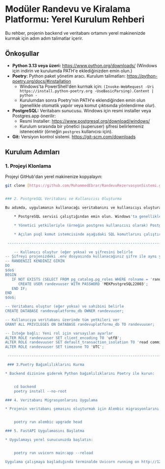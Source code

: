# Modüler Randevu ve Kiralama Platformu: Yerel Kurulum Rehberi

Bu rehber, projenin backend ve veritabanı ortamını yerel makinenizde kurmak için adım adım talimatlar içerir.

## Önkoşullar

* **Python 3.13 veya üzeri:** https://www.python.org/downloads/ (Windows için indirin ve kurulumda PATH'e eklediğinizden emin olun.)
* **Poetry:** Python paket yönetim aracı. Kurulum talimatları: https://python-poetry.org/docs/#installation
    * Windows'ta PowerShell'den kurmak için: `(Invoke-WebRequest -Uri https://install.python-poetry.org -UseBasicParsing).Content | python -`
    * Kurulumdan sonra Poetry'nin PATH'e eklendiğinden emin olun (genellikle otomatik yapılır veya komut çıktısında yönlendirme olur).
* **PostgreSQL:** Veritabanı sunucusu. Windows için resmi installer veya Postgres.app önerilir:
    * Resmi Installer: https://www.postgresql.org/download/windows/
    * Kurulum sırasında bir yönetici (superuser) şifresi belirlemeniz istenecektir (örneğin `postgres` kullanıcısı için).
* **Git:** Versiyon kontrol sistemi. https://git-scm.com/downloads

## Kurulum Adımları

### 1. Projeyi Klonlama

Projeyi GitHub'dan yerel makinenize kopyalayın:

```bash
git clone [https://github.com/MuhammedEbrar/RandevuRezervasyonSistemi.git](https://github.com/MuhammedEbrar/RandevuRezervasyonSistemi.git)


### 2. PostgreSQL Veritabanı ve Kullanıcısı Oluşturma

Bu adımda, uygulamanın kullanacağı veritabanını ve kullanıcıyı oluşturacaksınız.

    * PostgreSQL servisi çalıştığından emin olun. Windows'ta genellikle servisler listesinden veya PostgreSQL uygulamalarından başlatabilirsiniz.

    * Yönetici yetkileriyle (örneğin postgres kullanıcısı olarak) PostgreSQL komut istemcisine (psql) bağlanın. Windows'ta Başlat Menüsü'nden "SQL Shell (psql)" uygulamasını bulabilirsiniz. Server, Database, Port, Username için varsayılanları kabul edin, Password kısmına PostgreSQL kurulumunda belirlediğiniz yönetici şifresini girin.

    * Açılan psql komut istemcisinde aşağıdaki SQL komutlarını çalıştırın. Bu komutları tek tek kopyalayıp yapıştırın ve her satırın sonunda Enter tuşuna basın.

 ------------------------------------------------------------------------------------

    -- Kullanıcı oluştur (eğer yoksa) ve şifresini belirle
-- Şifreyi projenizdeki .env dosyasında kullanacağınız şifre ile aynı yapın!
-- RANDENİZİ KENDİNİZ GİRİN
DO
$do$
BEGIN
   IF NOT EXISTS (SELECT FROM pg_catalog.pg_roles WHERE rolname = 'randevuuser') THEN
      CREATE USER randevuuser WITH PASSWORD 'MEKPostgreSQL22003';
   END IF;
END
$do$;

-- Veritabanı oluştur (eğer yoksa) ve sahibini belirle
CREATE DATABASE randevuplatformu_db OWNER randevuuser;

-- Kullanıcıya veritabanı üzerinde tüm yetkileri ver
GRANT ALL PRIVILEGES ON DATABASE randevuplatformu_db TO randevuuser;

-- İsteğe bağlı: Yeni rol için varsayılan ayarlar
ALTER ROLE randevuuser SET client_encoding TO 'utf8';
ALTER ROLE randevuuser SET default_transaction_isolation TO 'read committed';
ALTER ROLE randevuuser SET timezone TO 'UTC';

 ------------------------------------------------------------------------------------

 ### 3.Poetry Bağımlılıklarını Kurma

* Backend dizinine giderek Python bağımlılıklarını Poetry ile kurun:


    cd backend
    poetry install --no-root

### 4. Veritabanı Migrasyonlarını Uygulama

* Projenin veritabanı şemasını oluşturmak için Alembic migrasyonlarını uygulayın:


    poetry run alembic upgrade head

### 5. FastAPI Uygulamasını Başlatma

* Uygulamayı yerel sunucunuzda başlatın:


    poetry run uvicorn main:app --reload

Uygulama çalışmaya başladığında terminalde Uvicorn running on http://127.0.0.1:8000 mesajını görmelisiniz.